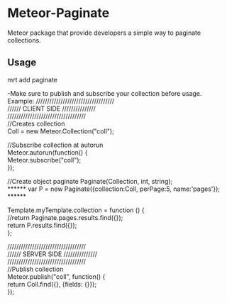 Meteor-Paginate
===============

Meteor package that provide developers a simple way to paginate collections.  

<h2>Usage</h2>  
mrt add paginate  


-Make sure to publish and subscribe your collection before usage.   
Example:
///////////////////////////////////  
////// CLIENT SIDE  ///////////////  
///////////////////////////////////  
//Creates collection  
  Coll = new Meteor.Collection("coll");  

//Subscribe collection at autorun  
  Meteor.autorun(function() {  
    Meteor.subscribe("coll");  
  });  

//Create object paginate Paginate(Collection, int, string);   
  ******    var P = new Paginate({collection:Coll, perPage:5, name:'pages'});    ******  

  Template.myTemplate.collection = function () {  
    //return Paginate.pages.results.find({});  
    return P.results.find({});  
  };  
  
///////////////////////////////////  
////// SERVER SIDE  ///////////////  
///////////////////////////////////  
//Publish collection  
Meteor.publish("coll", function() {   
  return Coll.find({}, {fields: {}});  
});  

